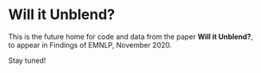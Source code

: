# Will it Unblend?

This is the future home for code and data from the paper **Will it Unblend?**, to appear in Findings of EMNLP, November 2020.

Stay tuned!
